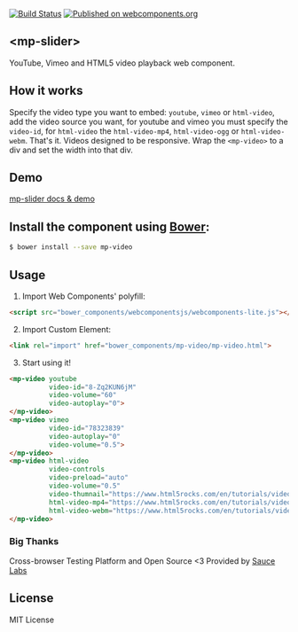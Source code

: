 [![Build Status](https://travis-ci.org/mpachnis/mp-video.svg?branch=master)](https://travis-ci.org/mpachnis/mp-video) [![Published on webcomponents.org](https://img.shields.io/badge/webcomponents.org-published-blue.svg)](https://www.webcomponents.org/element/mpachnis/mp-video)


## &lt;mp-slider&gt;

YouTube, Vimeo and HTML5 video playback web component.


## How it works

Specify the video type you want to embed: `youtube`, `vimeo` or `html-video`,
add the video source you want, for youtube and vimeo you must specify the `video-id`, for `html-video` the `html-video-mp4`, `html-video-ogg` or `html-video-webm`. That's it.
Videos designed to be responsive. Wrap the `<mp-video>` to a div and set the width into that div.


## Demo

[mp-slider docs & demo](https://www.webcomponents.org/element/mpachnis/mp-video)


## Install the component using [Bower](http://bower.io/):

```bash
$ bower install --save mp-video
```

## Usage

1. Import Web Components' polyfill:

```html
<script src="bower_components/webcomponentsjs/webcomponents-lite.js"></script>
```

2. Import Custom Element:

```html
<link rel="import" href="bower_components/mp-video/mp-video.html">
```

3. Start using it!

<!--
```
<custom-element-demo>
    <template>
        <script src="../webcomponentsjs/webcomponents-lite.js"></script>
        <link rel="import" href="mp-video.html">
        <next-code-block></next-code-block>
    </template>
</custom-element-demo>
```
-->

```html
<mp-video youtube
          video-id="8-Zq2KUN6jM"
          video-volume="60"
          video-autoplay="0">
</mp-video>
<mp-video vimeo
          video-id="78323839"
          video-autoplay="0"
          video-volume="0.5">
</mp-video>
<mp-video html-video
          video-controls
          video-preload="auto"
          video-volume="0.5"
          video-thumnail="https://www.html5rocks.com/en/tutorials/video/basics/poster.png"
          html-video-mp4="https://www.html5rocks.com/en/tutorials/video/basics/devstories.mp4"
          html-video-webm="https://www.html5rocks.com/en/tutorials/video/basics/devstories.webm">
</mp-video>
```

### Big Thanks

Cross-browser Testing Platform and Open Source <3 Provided by [Sauce Labs][homepage]

[homepage]: https://saucelabs.com


## License

MIT License
